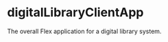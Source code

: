 digitalLibraryClientApp
=======================

The overall Flex application for a digital library system.

